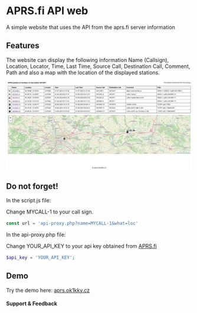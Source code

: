 # APRS.fi API web
A simple website that uses the API from the aprs.fi server  information

## Features

The website can display the following information Name (Callsign), Location, Locator, Time, Last Time, Source Call, Destination Call, Comment, Path and also a map with the location of the displayed stations.

![image](image/image.jpg)


## Do not forget!
In the script.js file:

Change MYCALL-1 to your call sign.
```javascript
const url = 'api-proxy.php?name=MYCALL-1&what=loc'
```

In the api-proxy.php file:

Change YOUR_API_KEY to your api key obtained from [APRS.fi](https://aprs.fi/)
```php
$api_key = 'YOUR_API_KEY';
```

## Demo

Try the demo here: [aprs.ok1kky.cz](https://aprs.ok1kky.cz/)


#### Support & Feedback

